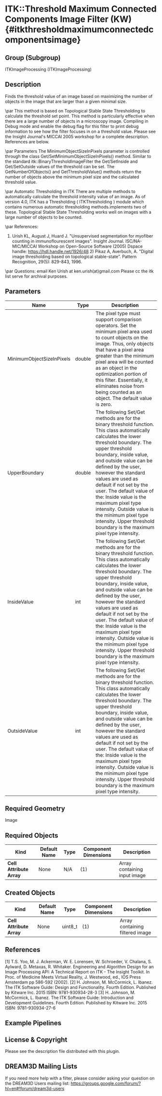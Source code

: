ITK::Threshold Maximum Connected Components Image Filter (KW) {#itkthresholdmaximumconnectedcomponentsimage}
===========================================

## Group (Subgroup) ##

ITKImageProcessing (ITKImageProcessing)

## Description ##

Finds the threshold value of an image based on maximizing the number of objects in the image that are larger than a given minimal size.

\par
This method is based on Topological Stable State Thresholding to calculate the threshold set point. This method is particularly effective when there are a large number of objects in a microscopy image. Compiling in Debug mode and enable the debug flag for this filter to print debug information to see how the filter focuses in on a threshold value. Please see the Insight Journal's MICCAI 2005 workshop for a complete description. References are below.

\par Parameters
The MinimumObjectSizeInPixels parameter is controlled through the class Get/SetMinimumObjectSizeInPixels() method. Similar to the standard itk::BinaryThresholdImageFilter the Get/SetInside and Get/SetOutside values of the threshold can be set. The GetNumberOfObjects() and GetThresholdValue() methods return the number of objects above the minimum pixel size and the calculated threshold value.

\par Automatic Thresholding in ITK
There are multiple methods to automatically calculate the threshold intensity value of an image. As of version 4.0, ITK has a Thresholding ( ITKThresholding ) module which contains numerous automatic thresholding methods.implements two of these. Topological Stable State Thresholding works well on images with a large number of objects to be counted.

\par References:
1) Urish KL, August J, Huard J. "Unsupervised segmentation for myofiber
counting in immunoflourescent images". Insight Journal. ISC/NA-MIC/MICCAI Workshop on Open-Source Software (2005) Dspace handle: https://hdl.handle.net/1926/48 2) Pikaz A, Averbuch, A. "Digital image thresholding based on topological
stable-state". Pattern Recognition, 29(5): 829-843, 1996.

\par
Questions: email Ken Urish at ken.urish(at)gmail.com Please cc the itk list serve for archival purposes.

## Parameters ##

| Name | Type | Description |
|------|------|-------------|
| MinimumObjectSizeInPixels | double| The pixel type must support comparison operators. Set the minimum pixel area used to count objects on the image. Thus, only objects that have a pixel area greater than the minimum pixel area will be counted as an object in the optimization portion of this filter. Essentially, it eliminates noise from being counted as an object. The default value is zero. |
| UpperBoundary | double| The following Set/Get methods are for the binary threshold function. This class automatically calculates the lower threshold boundary. The upper threshold boundary, inside value, and outside value can be defined by the user, however the standard values are used as default if not set by the user. The default value of the: Inside value is the maximum pixel type intensity. Outside value is the minimum pixel type intensity. Upper threshold boundary is the maximum pixel type intensity. |
| InsideValue | int| The following Set/Get methods are for the binary threshold function. This class automatically calculates the lower threshold boundary. The upper threshold boundary, inside value, and outside value can be defined by the user, however the standard values are used as default if not set by the user. The default value of the: Inside value is the maximum pixel type intensity. Outside value is the minimum pixel type intensity. Upper threshold boundary is the maximum pixel type intensity. |
| OutsideValue | int| The following Set/Get methods are for the binary threshold function. This class automatically calculates the lower threshold boundary. The upper threshold boundary, inside value, and outside value can be defined by the user, however the standard values are used as default if not set by the user. The default value of the: Inside value is the maximum pixel type intensity. Outside value is the minimum pixel type intensity. Upper threshold boundary is the maximum pixel type intensity. |


## Required Geometry ##

Image

## Required Objects ##

| Kind | Default Name | Type | Component Dimensions | Description |
|------|--------------|------|----------------------|-------------|
| **Cell Attribute Array** | None | N/A | (1)  | Array containing input image

## Created Objects ##

| Kind | Default Name | Type | Component Dimensions | Description |
|------|--------------|------|----------------------|-------------|
| **Cell Attribute Array** | None | uint8_t | (1)  | Array containing filtered image

## References ##

[1] T.S. Yoo, M. J. Ackerman, W. E. Lorensen, W. Schroeder, V. Chalana, S. Aylward, D. Metaxas, R. Whitaker. Engineering and Algorithm Design for an Image Processing API: A Technical Report on ITK - The Insight Toolkit. In Proc. of Medicine Meets Virtual Reality, J. Westwood, ed., IOS Press Amsterdam pp 586-592 (2002). 
[2] H. Johnson, M. McCormick, L. Ibanez. The ITK Software Guide: Design and Functionality. Fourth Edition. Published by Kitware Inc. 2015 ISBN: 9781-930934-28-3
[3] H. Johnson, M. McCormick, L. Ibanez. The ITK Software Guide: Introduction and Development Guidelines. Fourth Edition. Published by Kitware Inc. 2015 ISBN: 9781-930934-27-6

## Example Pipelines ##



## License & Copyright ##

Please see the description file distributed with this plugin.

## DREAM3D Mailing Lists ##

If you need more help with a filter, please consider asking your question on the DREAM3D Users mailing list:
https://groups.google.com/forum/?hl=en#!forum/dream3d-users
